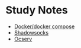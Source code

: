# Study Notes
- [Docker/docker compose](./docker)
- [Shadowsocks](./shadowsocks)
- [Ocserv](./ocserv)

